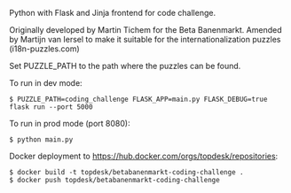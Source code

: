 Python with Flask and Jinja frontend for code challenge.

Originally developed by Martin Tichem for the Beta Banenmarkt. 
Amended by Martijn van Iersel to make it suitable for the internationalization puzzles (i18n-puzzles.com)

Set PUZZLE_PATH to the path where the puzzles can be found.

To run in dev mode:
```
$ PUZZLE_PATH=coding_challenge FLASK_APP=main.py FLASK_DEBUG=true flask run --port 5000
```

To run in prod mode (port 8080):
```
$ python main.py
```

Docker deployment to https://hub.docker.com/orgs/topdesk/repositories:
```
$ docker build -t topdesk/betabanenmarkt-coding-challenge .
$ docker push topdesk/betabanenmarkt-coding-challenge
```